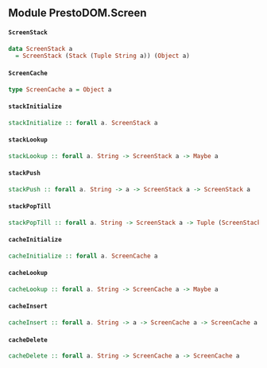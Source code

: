 ## Module PrestoDOM.Screen

#### `ScreenStack`

``` purescript
data ScreenStack a
  = ScreenStack (Stack (Tuple String a)) (Object a)
```

#### `ScreenCache`

``` purescript
type ScreenCache a = Object a
```

#### `stackInitialize`

``` purescript
stackInitialize :: forall a. ScreenStack a
```

#### `stackLookup`

``` purescript
stackLookup :: forall a. String -> ScreenStack a -> Maybe a
```

#### `stackPush`

``` purescript
stackPush :: forall a. String -> a -> ScreenStack a -> ScreenStack a
```

#### `stackPopTill`

``` purescript
stackPopTill :: forall a. String -> ScreenStack a -> Tuple (ScreenStack a) (Array (Tuple String a))
```

#### `cacheInitialize`

``` purescript
cacheInitialize :: forall a. ScreenCache a
```

#### `cacheLookup`

``` purescript
cacheLookup :: forall a. String -> ScreenCache a -> Maybe a
```

#### `cacheInsert`

``` purescript
cacheInsert :: forall a. String -> a -> ScreenCache a -> ScreenCache a
```

#### `cacheDelete`

``` purescript
cacheDelete :: forall a. String -> ScreenCache a -> ScreenCache a
```


